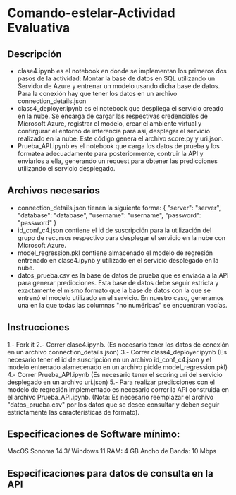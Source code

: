 # Comando-estelar-Actividad Evaluativa

## Descripción
- clase4.ipynb es el notebook en donde se implementan los primeros dos pasos de la actividad: Montar la base de datos en SQL utilizando un Servidor de Azure y entrenar un modelo usando dicha base de datos. Para la conexión hay que tener los datos en un archivo connection_details.json
- class4_deployer.ipynb es el notebook que despliega el servicio creado en la nube. Se encarga de cargar las respectivas credenciales de Microsoft Azure, registrar el modelo, crear el ambiente virtual y confirgurar el entorno de inferencia para así, desplegar el servicio realizado en la nube. Este código genera el archivo score.py y uri.json.
- Prueba_API.ipynb es el notebook que carga los datos de prueba y los formatea adecuadamente para posteriormente, contruir la API y enviarlos a ella, generando un request para obtener las predicciones utilizando el servicio desplegado.  

## Archivos necesarios
- connection_details.json tienen la siguiente forma: 
{
    "server": "server",
    "database": "database",
    "username": "username",
    "password": "password"
}
- id_conf_c4.json contiene el id de suscripción para la utilización del grupo de recursos respectivo para desplegar el servicio en la nube con Microsoft Azure.
- model_regression.pkl contiene almacenado el modelo de regresión entrenado en clase4.ipynb y utilizado en el servicio desplegado en la nube.
- datos_prueba.csv es la base de datos de prueba que es enviada a la API para generar predicciones. Esta base de datos debe seguir estricta y exactamente el mismo formato que la base de datos con la que se entrenó el modelo utilizado en el servicio. En nuestro caso, generamos una en la que todas las columnas "no numéricas" se encuentran vacías.

## Instrucciones
1.- Fork it
2.- Correr clase4.ipynb. (Es necesario tener los datos de conexión en un archivo connection_details.json)
3.- Correr class4_deployer.ipynb (Es necesario tener el id de suscripción en un archivo id_conf_c4.json y el modelo entrenado alamecenado en un archivo pickle model_regression.pkl)
4.- Correr Prueba_API.ipynb (Es necesario tener el scoring uri del servicio desplegado en un archivo uri.json)
5.- Para realizar predicciones con el modelo de regresión implementado es necesario correr la API construida en el archivo Prueba_API.ipynb. (Nota: Es necesario reemplazar el archivo "datos_prueba.csv" por los datos que se desee consultar y deben seguir estrictamente las características de formato).

## Especificaciones de Software mínimo:
MacOS Sonoma 14.3/ Windows 11 
RAM: 4 GB
Ancho de Banda: 10 Mbps

## Especificaciones para datos de consulta en la API

